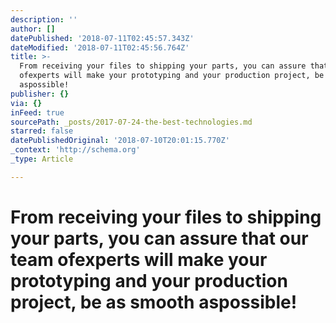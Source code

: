 ```yaml
---
description: ''
author: []
datePublished: '2018-07-11T02:45:57.343Z'
dateModified: '2018-07-11T02:45:56.764Z'
title: >-
  From receiving your files to shipping your parts, you can assure that our team
  ofexperts will make your prototyping and your production project, be as smooth
  aspossible!
publisher: {}
via: {}
inFeed: true
sourcePath: _posts/2017-07-24-the-best-technologies.md
starred: false
datePublishedOriginal: '2018-07-10T20:01:15.770Z'
_context: 'http://schema.org'
_type: Article

---
```

# **From receiving your files to shipping your parts, you can assure that our team ofexperts will make your prototyping and your production project, be as smooth aspossible!**